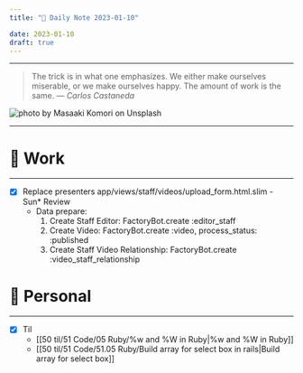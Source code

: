 ```yaml
---
title: "🌱 Daily Note 2023-01-10"

date: 2023-01-10
draft: true
---
```



---

> The trick is in what one emphasizes. We either make ourselves miserable, or we make ourselves happy. The amount of work is the same.
> — <cite>Carlos Castaneda</cite>

![photo by Masaaki Komori on Unsplash](https://images.unsplash.com/photo-1520819716183-631708b900aa?crop=entropy&cs=tinysrgb&fm=jpg&ixid=MnwzNjM5Nzd8MHwxfHJhbmRvbXx8fHx8fHx8fDE2NzMzMTc1NTQ&ixlib=rb-4.0.3&q=80&w=500&h=500)

---


# 💼 Work
---
- [x] Replace presenters app/views/staff/videos/upload_form.html.slim - Sun* Review
	- Data prepare:
		1. Create Staff Editor: FactoryBot.create :editor_staff
		2. Create Video: FactoryBot.create :video, process_status: :published
		3. Create Staff Video Relationship: FactoryBot.create :video_staff_relationship

# 🌱 Personal
---
- [x] Til
	-  [[50 til/51 Code/05 Ruby/%w and %W in Ruby|%w and %W in Ruby]]
	- [[50 til/51 Code/51.05 Ruby/Build array for select box in rails|Build array for select box]]
